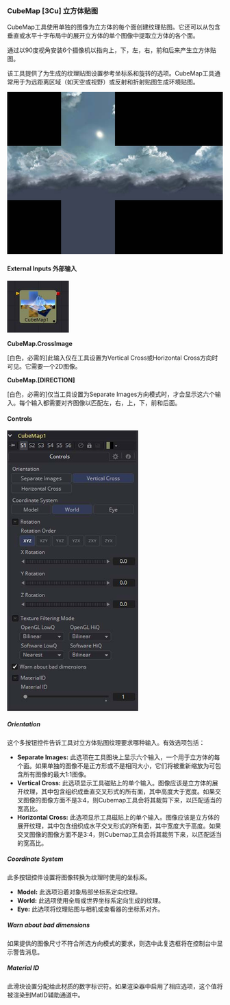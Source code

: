 ### CubeMap [3Cu] 立方体贴图

CubeMap工具使用单独的图像为立方体的每个面创建纹理贴图。它还可以从包含垂直或水平十字布局中的展开立方体的单个图像中提取立方体的各个面。

通过以90度视角安装6个摄像机以指向上，下，左，右，前和后来产生立方体贴图。

该工具提供了为生成的纹理贴图设置参考坐标系和旋转的选项。CubeMap工具通常用于为远距离区域（如天空或视野）或反射和折射贴图生成环境贴图。

![3Cu_CubeMap](images/3Cu_CubeMap.jpg)

#### External Inputs 外部输入

 ![3Cu_tile](images/3Cu_tile.jpg)

**CubeMap.CrossImage**

[白色，必需的]此输入仅在工具设置为Vertical Cross或Horizontal Cross方向时可见。它需要一个2D图像。

**CubeMap.[DIRECTION]**

[白色，必需的]仅当工具设置为Separate Images方向模式时，才会显示这六个输入。每个输入都需要对齐图像以匹配左，右，上，下，前和后面。

#### Controls

![3Cu_Controls](images/3Cu_Controls.jpg)

##### Orientation

这个多按钮控件告诉工具对立方体贴图纹理要求哪种输入。有效选项包括：

- **Separate Images:** 此选项在工具图块上显示六个输入，一个用于立方体的每个面。如果单独的图像不是正方形或不是相同大小，它们将被重新缩放为可包含所有图像的最大1:1图像。
- **Vertical Cross:** 此选项显示工具磁贴上的单个输入。图像应该是立方体的展开纹理，其中包含组织成垂直交叉形式的所有面，其中高度大于宽度。如果交叉图像的图像方面不是3:4，则Cubemap工具会将其裁剪下来，以匹配适当的宽高比。
- **Horizontal Cross:** 此选项显示工具磁贴上的单个输入。图像应该是立方体的展开纹理，其中包含组织成水平交叉形式的所有面，其中宽度大于高度。如果交叉图像的图像方面不是3:4，则Cubemap工具会将其裁剪下来，以匹配适当的宽高比。

##### Coordinate System

此多按钮控件设置将图像转换为纹理时使用的坐标系。

- **Model:** 此选项沿着对象局部坐标系定向纹理。
- **World:** 此选项使用全局或世界坐标系定向生成的纹理。
- **Eye:** 此选项将纹理贴图与相机或查看器的坐标系对齐。

##### Warn about bad dimensions

如果提供的图像尺寸不符合所选方向模式的要求，则选中此复选框将在控制台中显示警告消息。

##### Material ID

此滑块设置分配给此材质的数字标识符。如果渲染器中启用了相应选项，这个值将被渲染到MatID辅助通道中。